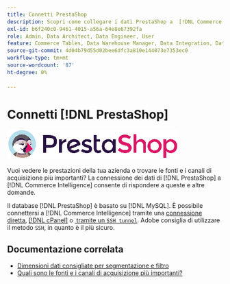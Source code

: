 ```yaml
---
title: Connetti PrestaShop
description: Scopri come collegare i dati PrestaShop a  [!DNL Commerce Intelligence].
exl-id: b6f240c0-9461-4015-a56a-64e8e67392fa
role: Admin, Data Architect, Data Engineer, User
feature: Commerce Tables, Data Warehouse Manager, Data Integration, Data Import/Export
source-git-commit: 4d04b79d55d02bee6dfc3a810e144073e7353ec0
workflow-type: tm+mt
source-wordcount: '87'
ht-degree: 0%

---
```


# Connetti [!DNL PrestaShop]

![Logo PrestaShop](../../../assets/Prestashop-logo.png)

Vuoi vedere le prestazioni della tua azienda o trovare le fonti e i canali di acquisizione più importanti? La connessione dei dati di [!DNL PrestaShop] a [!DNL Commerce Intelligence] consente di rispondere a queste e altre domande.

Il database [!DNL PrestaShop] è basato su [!DNL MySQL]. È possibile connettersi a [!DNL Commerce Intelligence] tramite una [connessione diretta](../integrations/mysql-via-a-direct-connection.md), [[!DNL cPanel]](../integrations/mysql-via-cpanel.md) o [&#x200B; tramite un `SSH tunnel`](../integrations/mysql-via-ssh-tunnel.md). Adobe consiglia di utilizzare il metodo `SSH`, in quanto è il più sicuro.

## Documentazione correlata

* [Dimensioni dati consigliate per segmentazione e filtro](../../../best-practices/segment-filter.md)
* [Quali sono le fonti e i canali di acquisizione più importanti?](../../analysis/most-value-source-channel.md)
